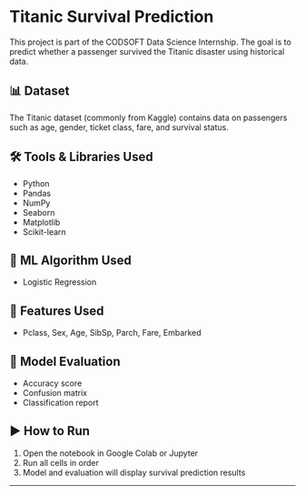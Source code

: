 # Titanic Survival Prediction

This project is part of the CODSOFT Data Science Internship. The goal is to predict whether a passenger survived the Titanic disaster using historical data.

## 📊 Dataset
The Titanic dataset (commonly from Kaggle) contains data on passengers such as age, gender, ticket class, fare, and survival status.

## 🛠️ Tools & Libraries Used
- Python
- Pandas
- NumPy
- Seaborn
- Matplotlib
- Scikit-learn

## 🧠 ML Algorithm Used
- Logistic Regression

## 📌 Features Used
- Pclass, Sex, Age, SibSp, Parch, Fare, Embarked

## 🧪 Model Evaluation
- Accuracy score
- Confusion matrix
- Classification report

## ▶️ How to Run
1. Open the notebook in Google Colab or Jupyter
2. Run all cells in order
3. Model and evaluation will display survival prediction results

---

